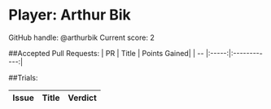 # Player: Arthur Bik

GitHub handle: @arthurbik
Current score: 2

##Accepted Pull Requests:
| PR | Title | Points Gained|
| -- |:-----:|:------------:|


##Trials:

| Issue | Title | Verdict|
| ----- |:-----:|:------:|

